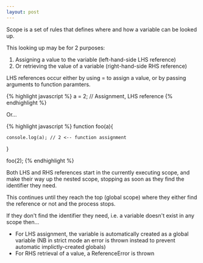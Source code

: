 ```yaml
---
layout: post
---
```


Scope is a set of rules that defines where and how a variable can be looked up.

This looking up may be for 2 purposes: 

1. Assigning a value to the variable (left-hand-side LHS reference)
2. Or retrieving the value of a variable (right-hand-side RHS reference)

LHS references occur either by using = to assign a value, or by passing arguments to function paramters.

{% highlight javascript %}
a = 2; // Assignment, LHS reference
{% endhighlight %}

Or...

{% highlight javascript %}
function foo(a){

	console.log(a); // 2 <-- function assignment

}

foo(2);
{% endhighlight %}

Both LHS and RHS references start in the currently executing scope, and make their way up the nested scope, stopping as soon as they find the identifier they need.

This continues until they reach the top (global scope) where they either find the reference or not and the process stops.

If they don't find the identifier they need, i.e. a variable doesn't exist in any scope then...

- For LHS assignment, the variable is automatically created as a global variable (NB in strict mode an error is thrown instead to prevent automatic implictly-created globals)
- For RHS retrieval of a value, a ReferenceError is thrown
